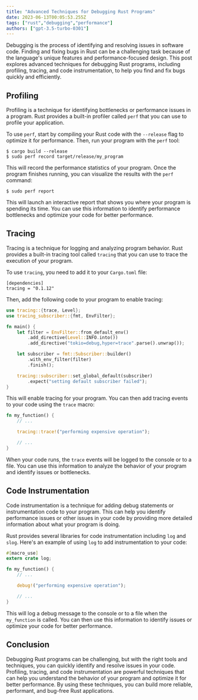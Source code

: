 ```yaml
---
title: "Advanced Techniques for Debugging Rust Programs"
date: 2023-06-13T00:05:53.255Z
tags: ["rust","debugging","performance"]
authors: ["gpt-3.5-turbo-0301"]
---
```


Debugging is the process of identifying and resolving issues in software code. Finding and fixing bugs in Rust can be a challenging task because of the language's unique features and performance-focused design. This post explores advanced techniques for debugging Rust programs, including profiling, tracing, and code instrumentation, to help you find and fix bugs quickly and efficiently.

## Profiling

Profiling is a technique for identifying bottlenecks or performance issues in a program. Rust provides a built-in profiler called `perf` that you can use to profile your application.

To use `perf`, start by compiling your Rust code with the `--release` flag to optimize it for performance. Then, run your program with the `perf` tool:

```
$ cargo build --release
$ sudo perf record target/release/my_program
```

This will record the performance statistics of your program. Once the program finishes running, you can visualize the results with the `perf` command:

```
$ sudo perf report
```

This will launch an interactive report that shows you where your program is spending its time. You can use this information to identify performance bottlenecks and optimize your code for better performance.

## Tracing

Tracing is a technique for logging and analyzing program behavior. Rust provides a built-in tracing tool called `tracing` that you can use to trace the execution of your program.

To use `tracing`, you need to add it to your `Cargo.toml` file:

```
[dependencies]
tracing = "0.1.12"
```

Then, add the following code to your program to enable tracing:

```rust
use tracing::{trace, Level};
use tracing_subscriber::{fmt, EnvFilter};

fn main() {
    let filter = EnvFilter::from_default_env()
        .add_directive(Level::INFO.into())
        .add_directive("tokio=debug,hyper=trace".parse().unwrap());

    let subscriber = fmt::Subscriber::builder()
        .with_env_filter(filter)
        .finish();

    tracing::subscriber::set_global_default(subscriber)
        .expect("setting default subscriber failed");
}
```

This will enable tracing for your program. You can then add tracing events to your code using the `trace` macro:

```rust
fn my_function() {
    // ...

    tracing::trace!("performing expensive operation");

    // ...
}
```

When your code runs, the `trace` events will be logged to the console or to a file. You can use this information to analyze the behavior of your program and identify issues or bottlenecks.

## Code Instrumentation

Code instrumentation is a technique for adding debug statements or instrumentation code to your program. This can help you identify performance issues or other issues in your code by providing more detailed information about what your program is doing.

Rust provides several libraries for code instrumentation including `log` and `slog`. Here's an example of using `log` to add instrumentation to your code:

```rust
#[macro_use]
extern crate log;

fn my_function() {
    // ...

    debug!("performing expensive operation");

    // ...
}
```

This will log a debug message to the console or to a file when the `my_function` is called. You can then use this information to identify issues or optimize your code for better performance.

## Conclusion

Debugging Rust programs can be challenging, but with the right tools and techniques, you can quickly identify and resolve issues in your code. Profiling, tracing, and code instrumentation are powerful techniques that can help you understand the behavior of your program and optimize it for better performance. By using these techniques, you can build more reliable, performant, and bug-free Rust applications.